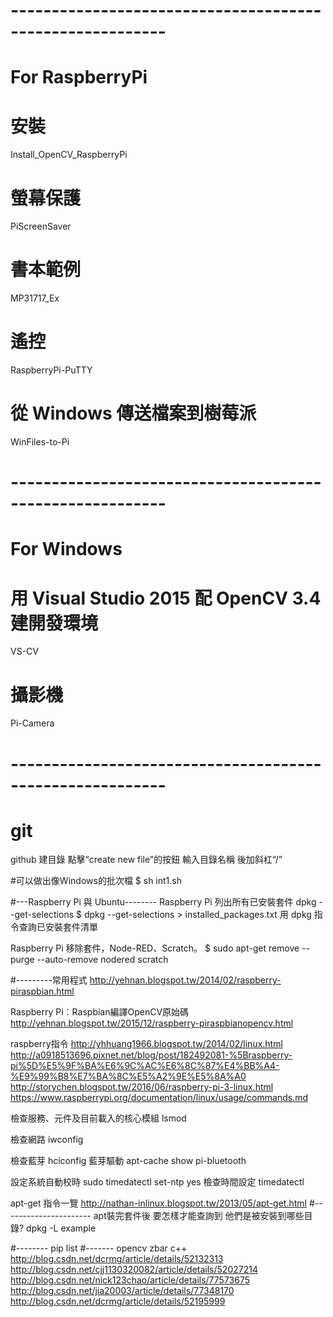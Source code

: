# ---------------------------------------------------------
# For RaspberryPi

# 安裝
Install_OpenCV_RaspberryPi

# 螢幕保護
PiScreenSaver

# 書本範例
MP31717_Ex

# 遙控
RaspberryPi-PuTTY

# 從 Windows 傳送檔案到樹莓派
WinFiles-to-Pi

# ---------------------------------------------------------

# For Windows

# 用 Visual Studio 2015 配 OpenCV 3.4 建開發環境
VS-CV

# 攝影機
Pi-Camera

# ---------------------------------------------------------

# git
github 建目錄
點擊“create new file”的按鈕
輸入目錄名稱 後加斜杠“/”

#可以做出像Windows的批次檔
$ sh int1.sh

#---Raspberry Pi 與 Ubuntu--------
Raspberry Pi 列出所有已安裝套件 dpkg --get-selections
$ dpkg --get-selections > installed_packages.txt
用 dpkg 指令查詢已安裝套件清單

Raspberry Pi 移除套件，Node-RED、Scratch。
$ sudo apt-get remove --purge --auto-remove nodered scratch

#---------常用程式
http://yehnan.blogspot.tw/2014/02/raspberry-piraspbian.html


Raspberry Pi：Raspbian編譯OpenCV原始碼 
http://yehnan.blogspot.tw/2015/12/raspberry-piraspbianopencv.html

raspberry指令
http://yhhuang1966.blogspot.tw/2014/02/linux.html
http://a0918513696.pixnet.net/blog/post/182492081-%5Braspberry-pi%5D%E5%9F%BA%E6%9C%AC%E6%8C%87%E4%BB%A4-%E9%99%B8%E7%BA%8C%E5%A2%9E%E5%8A%A0
http://storychen.blogspot.tw/2016/06/raspberry-pi-3-linux.html
https://www.raspberrypi.org/documentation/linux/usage/commands.md

檢查服務、元件及目前載入的核心模組
lsmod

檢查網路
iwconfig

檢查藍芽
hciconfig
藍芽驅動
apt-cache show pi-bluetooth

設定系統自動校時
sudo timedatectl set-ntp yes
檢查時間設定
timedatectl

apt-get 指令一覽
http://nathan-inlinux.blogspot.tw/2013/05/apt-get.html
#----------------------
apt裝完套件後 要怎樣才能查詢到 他們是被安裝到哪些目錄?
dpkg -L example


#--------
pip list
#-------
opencv zbar c++
http://blog.csdn.net/dcrmg/article/details/52132313
http://blog.csdn.net/cjj1130320082/article/details/52027214
http://blog.csdn.net/nick123chao/article/details/77573675
http://blog.csdn.net/jia20003/article/details/77348170
http://blog.csdn.net/dcrmg/article/details/52195999
